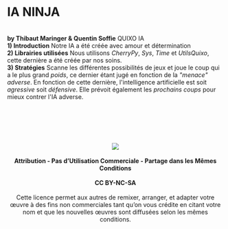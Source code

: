 # IA NINJA
<br/>**by Thibaut Maringer & Quentin Soffie**
QUIXO IA
<br/>**1) Introduction**
Notre IA a été créée avec amour et détermination
<br/>**2) Librairies utilisées**
Nous utilisons *CherryPy*, *Sys*, *Time* et *UtilsQuixo*, cette dernière a été créée par nos soins.
<br/>**3) Stratégies**
Scanne les différentes possibilités de jeux et joue le coup qui a le plus grand *poids*, ce dernier étant jugé en fonction de la *"menace" adverse*. En fonction de cette dernière, l'intelligence artificielle est soit *agressive* soit *défensive*. Elle prévoit également les *prochains coups* pour mieux contrer l'IA adverse.
<br/>
<br/>
<br/>
<br/>
<br/>
<br/><div align="center"><img src  =  "https://licensebuttons.net/l/by-nc-sa/3.0/88x31.png"></div>
<br/><div align="center">**Attribution - Pas d’Utilisation Commerciale - Partage dans les Mêmes Conditions**</div>
<br/><div align="center">**CC BY-NC-SA**</div>
<br/><div align="center">Cette licence permet aux autres de remixer, arranger, et adapter votre œuvre à des fins non commerciales tant qu’on vous crédite en citant votre nom et que les nouvelles œuvres sont diffusées selon les mêmes conditions.</div>